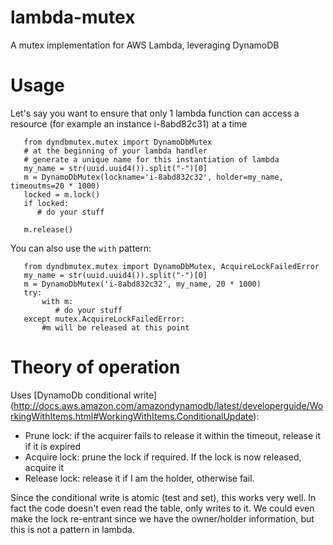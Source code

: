 # lambda-mutex
A mutex implementation for AWS Lambda, leveraging DynamoDB

# Usage
Let's say you want to ensure that only 1 lambda function can access a resource (for example an instance i-8abd82c31) at a time

```
   from dyndbmutex.mutex import DynamoDbMutex
   # at the beginning of your lambda handler
   # generate a unique name for this instantiation of lambda
   my_name = str(uuid.uuid4()).split("-")[0]
   m = DynamoDbMutex(lockname='i-8abd832c32', holder=my_name, timeoutms=20 * 1000)
   locked = m.lock()
   if locked:
      # do your stuff

   m.release()

```

You can also use the `with` pattern:

```
   from dyndbmutex.mutex import DynamoDbMutex, AcquireLockFailedError
   my_name = str(uuid.uuid4()).split("-")[0]
   m = DynamoDbMutex('i-8abd832c32', my_name, 20 * 1000)
   try:
       with m:
          # do your stuff
   except mutex.AcquireLockFailedError:
       #m will be released at this point

```

# Theory of operation
Uses [DynamoDb conditional write] (http://docs.aws.amazon.com/amazondynamodb/latest/developerguide/WorkingWithItems.html#WorkingWithItems.ConditionalUpdate):

  * Prune lock: if the acquirer fails to release it within the timeout, release it if it is expired
  * Acquire lock: prune the lock if required. If the lock is now released, acquire it
  * Release lock: release it if I am the holder, otherwise fail.

Since the conditional write is atomic (test and set), this works very well. In fact the code doesn't even read the table, only writes to it.
We could even make the lock re-entrant since we have the owner/holder information, but this is not a pattern in lambda.

